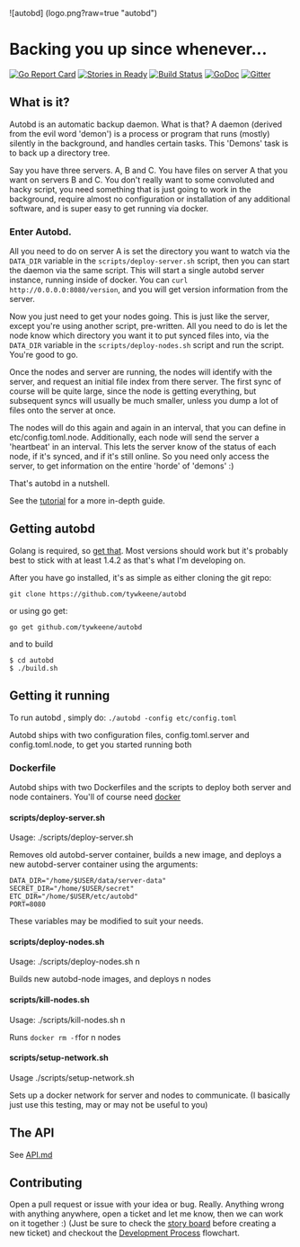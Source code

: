 ![autobd] (logo.png?raw=true "autobd")
# Backing you up since whenever...

[![Go Report Card](https://goreportcard.com/badge/github.com/tywkeene/autobd)](https://goreportcard.com/report/github.com/tywkeene/autobd)
[![Stories in Ready](https://badge.waffle.io/tywkeene/autobd.svg?label=ready&title=Ready)](http://waffle.io/tywkeene/autobd)
[![Build Status](https://travis-ci.org/tywkeene/autobd.svg)](https://travis-ci.org/tywkeene/autobd)
[![GoDoc](https://godoc.org/github.com/tywkeene/autobd?status.svg)](https://godoc.org/github.com/tywkeene/autobd)
[![Gitter](https://badges.gitter.im/autobd/Lobby.svg)](https://gitter.im/autobd/Lobby)

## What is it?

Autobd is an automatic backup daemon. What is that? A daemon (derived from the evil word 'demon') is a process or program that
runs (mostly) silently in the background, and handles certain tasks. This 'Demons' task is to back up a directory tree.

Say you have three servers. A, B and C. You have files on server A that you want on servers B and C. You don't really want to
some convoluted and hacky script, you need something that is just going to work in the background, require almost no configuration
or installation of any additional software, and is super easy to get running via docker.

### Enter Autobd.

All you need to do on server A is set the directory you want to watch via the ```DATA_DIR``` variable in the ```scripts/deploy-server.sh``` script, then you can 
start the daemon via the same script. This will start a single autobd server instance, running inside of docker. You can ```curl
http://0.0.0.0:8080/version```, and you will get version information from the server.

Now you just need to get your nodes going. This is just like the server, except you're using another script, pre-written. All
you need to do is let the node know which directory you want it to put synced files into, via the ```DATA_DIR``` variable in
the ```scripts/deploy-nodes.sh``` script and run the script. You're good to go.

Once the nodes and server are running, the nodes will identify with the server, and request an initial file index from there server.
The first sync of course will be quite large, since the node is getting everything, but subsequent syncs will usually be much 
smaller, unless you dump a lot of files onto the server at once.

The nodes will do this again and again in an interval, that you can define in etc/config.toml.node. Additionally, each node will
send the server a 'heartbeat' in an interval. This lets the server know of the status of each node, if it's synced, and if it's
still online. So you need only access the server, to get information on the entire 'horde' of 'demons' :)

That's autobd in a nutshell.

See the [tutorial](./Documentation/TUTORIAL.md) for a more in-depth guide.


## Getting autobd
Golang is required, so [get that](https://golang.org/doc/install). Most versions should work but it's probably best to
stick with at least 1.4.2 as that's what I'm developing on.

After you have go installed, it's as simple as either cloning the git repo:

`git clone https://github.com/tywkeene/autobd`

or using go get:

`go get github.com/tywkeene/autobd`

and to build

```
$ cd autobd
$ ./build.sh
```

## Getting it running

To run autobd , simply do: `./autobd -config etc/config.toml`

Autobd ships with two configuration files, config.toml.server and config.toml.node, to get you started running both


### Dockerfile

Autobd ships with two Dockerfiles and the scripts to deploy both server and node containers. You'll of course need [docker](https://docs.docker.com/engine/installation/)

#### scripts/deploy-server.sh
Usage: ./scripts/deploy-server.sh

Removes old autobd-server container, builds a new image, and deploys a new autobd-server container using the arguments:
```
DATA_DIR="/home/$USER/data/server-data"
SECRET_DIR="/home/$USER/secret"
ETC_DIR="/home/$USER/etc/autobd"
PORT=8080
```
These variables may be modified to suit your needs.


#### scripts/deploy-nodes.sh
Usage: ./scripts/deploy-nodes.sh n


Builds new autobd-node images, and deploys n nodes

#### scripts/kill-nodes.sh
Usage: ./scripts/kill-nodes.sh n

Runs ```docker rm -f```for n nodes

#### scripts/setup-network.sh
Usage ./scripts/setup-network.sh

Sets up a docker network for server and nodes to communicate. 
(I basically just use this testing, may or may not be useful to you)

## The API
See [API.md](./Documentation/API.md)

## Contributing

Open a pull request or issue with your idea or bug. Really. Anything wrong with anything anywhere, open a ticket and let me know,
then we can work on it together :) (Just be sure to check the [story board](https://waffle.io/tywkeene/autobd) before creating a new ticket) and checkout the [Development Process](./Documentation/development_process.png) flowchart.
